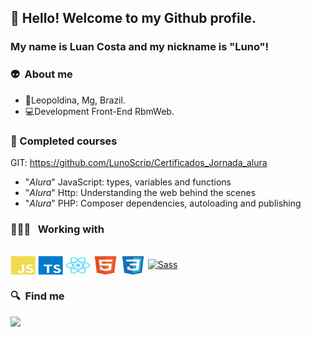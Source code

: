 ## 👋 Hello! Welcome to my Github profile.
### My name is Luan Costa and my nickname is "Luno"!

### 👽 &nbsp;About me

- 📍Leopoldina, Mg, Brazil.
- 💻Development Front-End RbmWeb.

### 📑 Completed courses

GIT: https://github.com/LunoScrip/Certificados_Jornada_alura


- "*Alura*" JavaScript: types, variables and functions
- "*Alura*" Http: Understanding the web behind the scenes
- "*Alura*" PHP: Composer dependencies, autoloading and publishing

### 👩🏽‍💻 &nbsp; Working with


<div style="display: inline_block"><br>
  <img align="center" alt="Rafa-Js" height="30" width="40" src="https://raw.githubusercontent.com/devicons/devicon/master/icons/javascript/javascript-plain.svg">
  <img align="center" alt="Rafa-Ts" height="30" width="40" src="https://raw.githubusercontent.com/devicons/devicon/master/icons/typescript/typescript-plain.svg">
  <img align="center" alt="Rafa-React" height="30" width="40" src="https://raw.githubusercontent.com/devicons/devicon/master/icons/react/react-original.svg">
  <img align="center" alt="Rafa-HTML" height="30" width="40" src="https://raw.githubusercontent.com/devicons/devicon/master/icons/html5/html5-original.svg">
  <img align="center" alt="Rafa-CSS" height="30" width="40" src="https://raw.githubusercontent.com/devicons/devicon/master/icons/css3/css3-original.svg">
  <a href="https://sass-lang.com/" title="Sass"><img height="32" src="https://github.com/tomchen/stack-icons/blob/master/logos/sass.svg" alt="Sass"/></a>&nbsp;
</div>

### 🔍&nbsp; Find me


  <a href="https://www.linkedin.com/in/luan-costa-b93241225/"><img src="https://img.shields.io/badge/linkedin-%230077B5.svg?&style=for-the-badge&logo=linkedin&logoColor=white" /></a>&nbsp;&nbsp;&nbsp;&nbsp;

